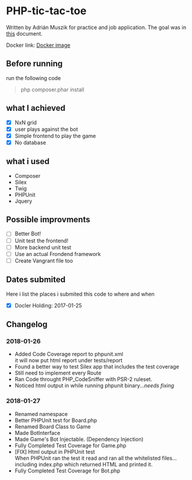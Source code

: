# PHP-tic-tac-toe

Written by Adrián Muszik for practice and job application. The goal was in [this](https://github.com/NaGeL182/PHP-tic-tac-toe/blob/master/practical_backend_task_tic_tac_toe.pdf) document.

Docker link: [Docker image](https://hub.docker.com/r/nagel182/phptictactoe/)

## Before running
run the following code
>php composer.phar install

## what I achieved
- [x] NxN grid
- [x] user plays against the bot
- [x] Simple frontend to play the game
- [x] No database

## what i used
* Composer
* Silex
* Twig
* PHPUnit
* Jquery

## Possible improvments
- [ ] Better Bot!
- [ ] Unit test the frontend!
- [ ] More backend unit test
- [ ] Use an actual Frondend framework
- [ ] Create Vangrant file too

## Dates submited
Here i list the places i submited this code to where and when
- [X] Docler Holding: 2017-01-25

## Changelog
### 2018-01-26
* Added Code Coverage report to phpunit.xml  
    it will now put html report under tests/report
* Found a better way to test Silex app that includes the test coverage
* Still need to implement every Route
* Ran Code throught PHP_CodeSniffer with PSR-2 ruleset.
* Noticed html output in while running phpunit binary...*needs fixing*

### 2018-01-27
* Renamed namespace
* Better PHPUnit test for Board.php
* Renamed Board Class to Game
* Made BotInterface
* Made Game's Bot Injectable. (Dependency Injection)
* Fully Completed Test Coverage for Game.php
* [FIX] Html output in PHPUnit test  
    When PHPUnit ran the test it read and ran all the whitelisted files... including index.php which returned HTML and printed it.
* Fully Completed Test Coverage for Bot.php